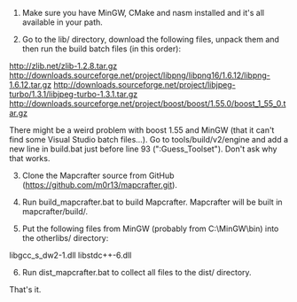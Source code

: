 1. Make sure you have MinGW, CMake and nasm installed and it's all available in your path.

2. Go to the lib/ directory, download the following files, unpack them and then run the build batch files (in this order):

http://zlib.net/zlib-1.2.8.tar.gz
http://downloads.sourceforge.net/project/libpng/libpng16/1.6.12/libpng-1.6.12.tar.gz
http://downloads.sourceforge.net/project/libjpeg-turbo/1.3.1/libjpeg-turbo-1.3.1.tar.gz
http://downloads.sourceforge.net/project/boost/boost/1.55.0/boost_1_55_0.tar.gz

There might be a weird problem with boost 1.55 and MinGW (that it can't find some Visual Studio batch files...). Go to tools/build/v2/engine and add a new line in build.bat just before line 93 (":Guess_Toolset"). Don't ask why that works.

3. Clone the Mapcrafter source from GitHub (https://github.com/m0r13/mapcrafter.git).

4. Run build_mapcrafter.bat to build Mapcrafter. Mapcrafter will be built in mapcrafter/build/.

5. Put the following files from MinGW (probably from C:\MinGW\bin\) into the otherlibs/ directory:

libgcc_s_dw2-1.dll
libstdc++-6.dll

6. Run dist_mapcrafter.bat to collect all files to the dist/ directory.

That's it.

